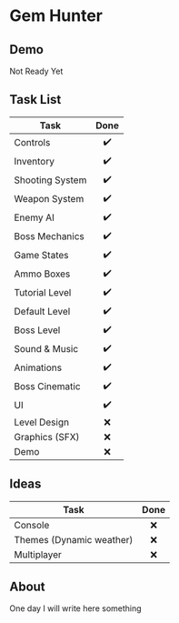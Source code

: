 # Gem Hunter

## Demo
Not Ready Yet

## Task List
| Task | Done |
| ---- | :----: |
| Controls					| :heavy_check_mark: |
| Inventory					| :heavy_check_mark: |
| Shooting System			| :heavy_check_mark: |
| Weapon System				| :heavy_check_mark: |
| Enemy AI					| :heavy_check_mark: |
| Boss Mechanics			| :heavy_check_mark: |
| Game States				| :heavy_check_mark: |
| Ammo Boxes				| :heavy_check_mark: |
| Tutorial Level			| :heavy_check_mark: |
| Default Level				| :heavy_check_mark: |
| Boss Level				| :heavy_check_mark: |
| Sound & Music				| :heavy_check_mark: |
| Animations				| :heavy_check_mark: |
| Boss Cinematic			| :heavy_check_mark: |
| UI						| :heavy_check_mark: |
| Level Design				| :x: |
| Graphics (SFX)			| :x: |
| Demo						| :x: |

## Ideas
| Task | Done |
| ---- | :----: |
| Console					| :x: |
| Themes (Dynamic weather)	| :x: |
| Multiplayer				| :x: |

## About
One day I will write here something